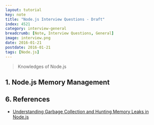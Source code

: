```yaml
---
layout: tutorial
key: note
title: "Node.js Interview Questions - Draft"
index: 4521
category: interview-general
breadcrumb: [Note, Interview Questions, General]
image: interview.png
date: 2016-01-21
postdate: 2016-01-21
tags: [Node.js]
---
```


> Knowledges of Node.js

## 1. Node.js Memory Management


## 6. References
* [Understanding Garbage Collection and Hunting Memory Leaks in Node.js](https://blog.codeship.com/understanding-garbage-collection-in-node-js/)
